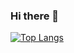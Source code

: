 ### Hi there 👋

[![Top Langs](https://github-readme-stats.vercel.app/api/top-langs/?username=HongChaeMin&layout=compact)](https://github.com/anuraghazra/github-readme-stats)

<!--
**HongChaeMin/HongChaeMin** is a ✨ _special_ ✨ repository because its `README.md` (this file) appears on your GitHub profile.

Here are some ideas to get you started:

- 🔭 I’m currently working on ...
- 🌱 I’m currently learning ...
- 👯 I’m looking to collaborate on ...
- 🤔 I’m looking for help with ...
- 💬 Ask me about ...
- 📫 How to reach me: ...
- 😄 Pronouns: ...
- ⚡ Fun fact: ...
-->

